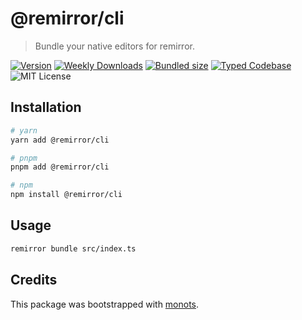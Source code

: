 # @remirror/cli

> Bundle your native editors for remirror.

[![Version][version]][npm] [![Weekly Downloads][downloads-badge]][npm]
[![Bundled size][size-badge]][size] [![Typed Codebase][typescript]](./src/index.ts)
![MIT License][license]

[version]: https://flat.badgen.net/npm/v/@remirror/cli
[npm]: https://npmjs.com/package/@remirror/cli
[license]: https://flat.badgen.net/badge/license/MIT/purple
[size]: https://bundlephobia.com/result?p=@remirror/cli
[size-badge]: https://flat.badgen.net/bundlephobia/minzip/@remirror/cli
[typescript]: https://flat.badgen.net/badge/icon/TypeScript?icon=typescript&label
[downloads-badge]: https://badgen.net/npm/dw/@remirror/cli/red?icon=npm

## Installation

```bash
# yarn
yarn add @remirror/cli

# pnpm
pnpm add @remirror/cli

# npm
npm install @remirror/cli
```

## Usage

```bash
remirror bundle src/index.ts
```

## Credits

This package was bootstrapped with [monots].

[monots]: https://github.com/monots/monots

